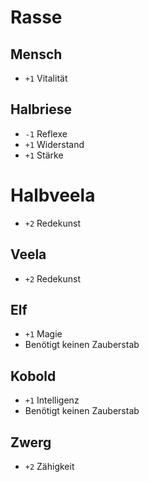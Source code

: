 # Rasse

## Mensch
  * `+1` Vitalität


## Halbriese
  * `-1` Reflexe
  * `+1` Widerstand
  * `+1` Stärke


# Halbveela
  * `+2` Redekunst


## Veela
  * `+2` Redekunst


## Elf
  * `+1` Magie
  * Benötigt keinen Zauberstab


## Kobold
  * `+1` Intelligenz
  * Benötigt keinen Zauberstab


## Zwerg
  * `+2` Zähigkeit